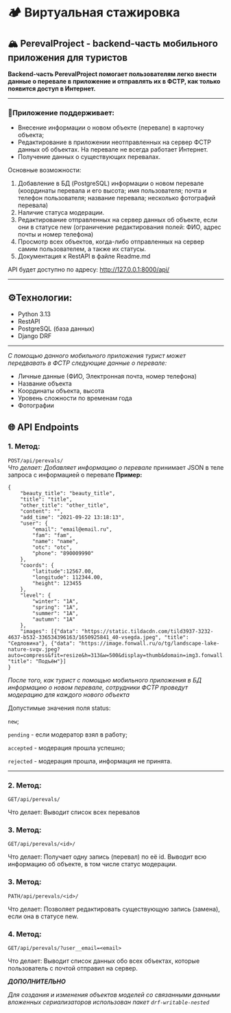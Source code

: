 #  🏕 Виртуальная стажировка
##  🏔 PerevalProject -  backend-часть мобильного приложения для туристов

**Backend-часть PerevalProject помогает пользователям легко внести данные о перевале в приложение и отправлять их в ФСТР, как только появится доступ в Интернет.** 

----

### 📱Приложение поддерживает:
-  Внесение информации о новом объекте (перевале) в карточку объекта;
- Редактирование в приложении неотправленных на сервер ФСТР данных об объектах. На перевале не всегда работает Интернет.
- Получение данных о существующих перевалах.

Основные возможности: 
1. Добавление в БД (PostgreSQL) информации о новом перевале (координаты перевала и его высота; имя пользователя; почта и телефон пользователя; название перевала; несколько фотографий перевала) 
2. Наличие статуса модерации. 
3. Редактирование отправленных на сервер данных об объекте, если они в статусе new (ограничение редактирования полей: ФИО, адрес почты и номер телефона)
4. Просмотр всех объектов, когда-либо отправленных на сервер самим пользователем, а также их статусы.
5. Документация к RestAPI в файле Readme.md

API будет доступно по адресу: http://127.0.0.1:8000/api/

---

## ⚙️Технологии: 
- Python 3.13
- RestAPI
- PostgreSQL (база данных)
- Django DRF 

-----

*С помощью данного мобильного приложения турист может передвавать в ФСТР  следующие данные о перевале:*
- Личные данные (ФИО, Электронная почта, номер телефона)
- Название объекта
- Координаты объекта, высота
- Уровень сложности по временам года
- Фотографии

## 🌐 API Endpoints

### 1. Метод: 
`POST/api/perevals/`	
*Что делает: Добавляет информацию о перевале*
принимает JSON в теле запроса с информацией о перевале
**Пример:**
```
{
    "beauty_title": "beauty_title",
    "title": "title",
    "other_title": "other_title",
    "content": "",
    "add_time": "2021-09-22 13:18:13",
    "user": {
        "email": "email@email.ru",
        "fam": "fam",
        "name": "name",
        "otc": "otc",
        "phone": "890009990"
    },
    "coords": {
        "latitude":12567.00,
        "longitude": 112344.00,
        "height": 123455
    },
    "level": {
        "winter": "1А",
        "spring": "1А",
        "summer": "1А",
        "autumn": "1А"
    },
    "images": [{"data": "https://static.tildacdn.com/tild3937-3232-4637-b532-336534396163/1650925841_40-vsegda.jpeg", "title": "Седловина"}, {"data": "https://image.fonwall.ru/o/tg/landscape-lake-nature-svqv.jpeg?auto=compress&fit=resize&h=313&w=500&display=thumb&domain=img3.fonwall.ru", "title": "Подъём"}]
}
```

*После того, как турист с помощью мобильного приложения в БД информацию о новом перевале, сотрудники ФСТР проведут модерацию для каждого нового объекта*

Допустимые значения поля status:

`new`;

`pending` - если модератор взял в работу;

`accepted` - модерация прошла успешно;

`rejected` - модерация прошла, информация не принята.

---
### 2. Метод: 
`GET/api/perevals/`	

Что делает: Выводит список всех перевалов

### 3. Метод: 
`GET/api/perevals/<id>/`

Что делает: Получает одну запись (перевал) по её id. Выводит всю информацию об объекте, в том числе статус модерации.

### 3. Метод: 
`PATH/api/perevals/<id>/`	

Что делает: Позволяет редактировать существующую запись (замена), если она в статусе new.

### 4. Метод: 
`GET/api/perevals/?user__email=<email>`

Что делает: Выводит список данных обо всех объектах, которые пользователь с почтой <email> отправил на сервер.


***ДОПОЛНИТЕЛЬНО***

*Для создания и изменения объектов моделей со связанными данными вложенных сериализаторов использован пакет `drf-writable-nested`*


